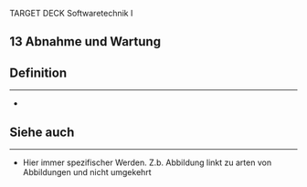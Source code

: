 
TARGET DECK
Softwaretechnik I

13 Abnahme und Wartung
--
## Definition
***
-
## Siehe auch
***
* Hier immer spezifischer Werden. Z.b. Abbildung linkt zu arten von Abbildungen und nicht umgekehrt